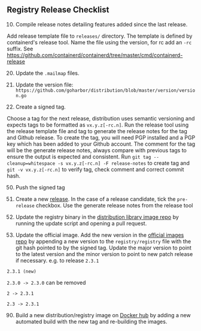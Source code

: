 ## Registry Release Checklist

10. Compile release notes detailing features added since the last release.

  Add release template file to `releases/` directory. The template is defined
by containerd's release tool. Name the file using the version, for rc add
an `-rc` suffix.
See https://github.com/containerd/containerd/tree/master/cmd/containerd-release

20. Update the `.mailmap` files.

30. Update the version file: `https://github.com/goharbor/distribution/blob/master/version/version.go`

40. Create a signed tag.

  Choose a tag for the next release, distribution uses semantic versioning
and expects tags to be formatted as `vx.y.z[-rc.n]`. Run the release tool using
the release template file and tag to generate the release notes for the tag
and Github release. To create the tag, you will need PGP installed and a PGP
key which has been added to your Github account. The comment for the tag will
be the generate release notes, always compare with previous tags to ensure
the output is expected and consistent.
Run `git tag --cleanup=whitespace -s vx.y.z[-rc.n] -F release-notes` to create
tag and `git -v vx.y.z[-rc.n]` to verify tag, check comment and correct commit
hash.

50. Push the signed tag

60. Create a new [release](https://github.com/goharbor/distribution/releases).
In the case of a release candidate, tick the `pre-release` checkbox. Use
the generate release notes from the release tool

70. Update the registry binary in the [distribution library image repo](https://github.com/goharbor/distribution-library-image) by running the update script and  opening a pull request.

80. Update the official image.  Add the new version in the [official images repo](https://github.com/docker-library/official-images) by appending a new version to the `registry/registry` file with the git hash pointed to by the signed tag.  Update the major version to point to the latest version and the minor version to point to new patch release if necessary.
e.g. to release `2.3.1`

   `2.3.1 (new)`

   `2.3.0 -> 2.3.0` can be removed

   `2 -> 2.3.1`

   `2.3 -> 2.3.1`

90. Build a new distribution/registry image on [Docker hub](https://hub.docker.com/u/distribution/dashboard) by adding a new automated build with the new tag and re-building the images.
